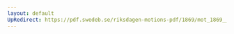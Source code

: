 ```yaml
---
layout: default
UpRedirect: https://pdf.swedeb.se/riksdagen-motions-pdf/1869/mot_1869__ak__00085.pdf
---
```

